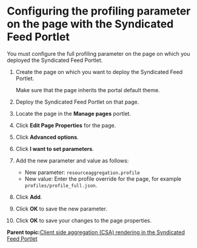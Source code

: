 # Configuring the profiling parameter on the page with the Syndicated Feed Portlet

You must configure the full profiling parameter on the page on which you deployed the Syndicated Feed Portlet.

1.  Create the page on which you want to deploy the Syndicated Feed Portlet.

    Make sure that the page inherits the portal default theme.

2.  Deploy the Syndicated Feed Portlet on that page.

3.  Locate the page in the **Manage pages** portlet.

4.  Click **Edit Page Properties** for the page.

5.  Click **Advanced options**.

6.  Click **I want to set parameters**.

7.  Add the new parameter and value as follows:

    -   New parameter: `resourceaggregation.profile`
    -   New value: Enter the profile override for the page, for example `profiles/profile_full.json`.
8.  Click **Add**.

9.  Click **OK** to save the new parameter.

10. Click **OK** to save your changes to the page properties.


**Parent topic:**[Client side aggregation \(CSA\) rendering in the Syndicated Feed Portlet](../admin-system/ic_syndfeed_csr.md)

